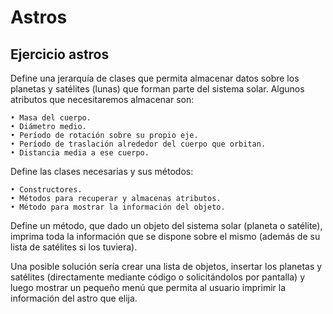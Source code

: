 # Astros

## Ejercicio astros
Define una jerarquía de clases que permita almacenar datos sobre los planetas y satélites (lunas) que forman parte del sistema solar. Algunos atributos que necesitaremos almacenar son:

    • Masa del cuerpo.
    • Diámetro medio.
    • Período de rotación sobre su propio eje.
    • Período de traslación alrededor del cuerpo que orbitan.
    • Distancia media a ese cuerpo.
Define las clases necesarias y sus métodos:

    • Constructores. 
    • Métodos para recuperar y almacenas atributos.
    • Método para mostrar la información del objeto.
Define un método, que dado un objeto del sistema solar (planeta o satélite), imprima toda la información que se dispone sobre el mismo (además de su lista de satélites si los tuviera).

Una posible solución sería crear una lista de objetos, insertar los planetas y satélites (directamente mediante código o solicitándolos por pantalla) y luego mostrar un pequeño menú que permita al usuario imprimir la información del astro que elija.

